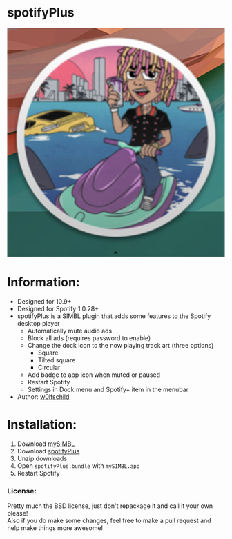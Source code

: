 # spotifyPlus

![preview](preview.png) 

# Information:

- Designed for 10.9+ 
- Designed for Spotify 1.0.28+  
- spotifyPlus is a SIMBL plugin that adds some features to the Spotify desktop player
    - Automatically mute audio ads
    - Block all ads (requires password to enable)
    - Change the dock icon to the now playing track art (three options)
        - Square
        - Tilted square
        - Circular
    - Add badge to app icon when muted or paused
    - Restart Spotify
    - Settings in Dock menu and Spotify+ item in the menubar
- Author: [w0lfschild](https://github.com/w0lfschild)

# Installation:

1. Download [mySIMBL](https://github.com/w0lfschild/app_updates/raw/master/mySIMBL/mySIMBL_master.zip)
2. Download [spotifyPlus](https://github.com/w0lfschild/spotifyPlus/raw/master/build/spotifyPlus.bundle.zip)
3. Unzip downloads
4. Open `spotifyPlus.bundle` with `mySIMBL.app`
5. Restart Spotify

### License:
Pretty much the BSD license, just don't repackage it and call it your own please!    
Also if you do make some changes, feel free to make a pull request and help make things more awesome!
